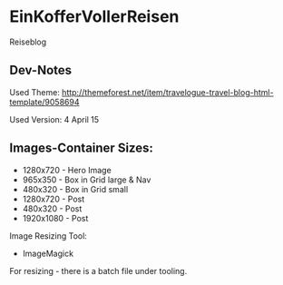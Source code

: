 # EinKofferVollerReisen
Reiseblog

## Dev-Notes

Used Theme: http://themeforest.net/item/travelogue-travel-blog-html-template/9058694

Used Version: 4 April 15

## Images-Container Sizes:

* 1280x720 - Hero Image
* 965x350 - Box in Grid large & Nav
* 480x320 - Box in Grid small
* 1280x720 - Post
* 480x320 - Post
* 1920x1080 - Post

Image Resizing Tool:
- ImageMagick

For resizing - there is a batch file under tooling.
